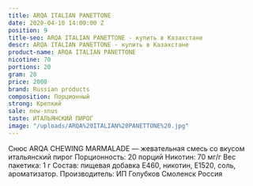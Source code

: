 ```yaml
---
title: ARQA ITALIAN PANETTONE
date: 2020-04-10 14:00:00 Z
position: 9
title-seo: ARQA ITALIAN PANETTONE - купить в Казахстане
descr: ARQA ITALIAN PANETTONE - купить в Казахстане
product-name: ARQA ITALIAN PANETTONE
nicotine: 70
portions: 20
gram: 20
price: 2000
brand: Russian products
composition: Порционный
strong: Крепкий
sale: new-snus
taste: ИТАЛЬЯНСКИЙ ПИРОГ
image: "/uploads/ARQA%20ITALIAN%20PANETTONE%20.jpg"
---
```


Снюс ARQA CHEWING MARMALADE — жевательная смесь со вкусом итальянский пирог Порционность: 20 порций Никотин: 70 мг/г Вес пакетика: 1 г Состав: пищевая добавка E460, никотин, E1520, соль, ароматизатор. Производитель: ИП Голубков Смоленск Россия